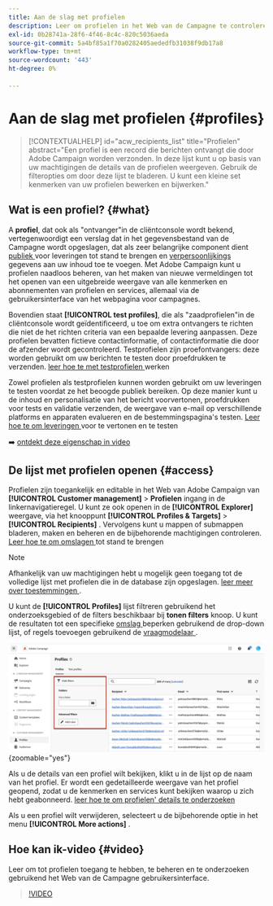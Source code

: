 ```yaml
---
title: Aan de slag met profielen
description: Leer om profielen in het Web van de Campagne te controleren en te beheren.
exl-id: 0b28741a-28f6-4f46-8c4c-820c5036aeda
source-git-commit: 5a4bf85a1f70a0282405aededfb31038f9db17a8
workflow-type: tm+mt
source-wordcount: '443'
ht-degree: 0%

---
```


# Aan de slag met profielen {#profiles}

>[!CONTEXTUALHELP]
>id="acw_recipients_list"
>title="Profielen"
>abstract="Een profiel is een record die berichten ontvangt die door Adobe Campaign worden verzonden. In deze lijst kunt u op basis van uw machtigingen de details van de profielen weergeven. Gebruik de filteropties om door deze lijst te bladeren. U kunt een kleine set kenmerken van uw profielen bewerken en bijwerken."

## Wat is een profiel? {#what}

A **profiel**, dat ook als &quot;ontvanger&quot;in de cliëntconsole wordt bekend, vertegenwoordigt een verslag dat in het gegevensbestand van de Campagne wordt opgeslagen, dat als zeer belangrijke component dient [ publiek ](create-audience.md) voor leveringen tot stand te brengen en [ verpersoonlijkings ](../personalization/personalize.md) gegevens aan uw inhoud toe te voegen. Met Adobe Campaign kunt u profielen naadloos beheren, van het maken van nieuwe vermeldingen tot het openen van een uitgebreide weergave van alle kenmerken en abonnementen van profielen en services, allemaal via de gebruikersinterface van het webpagina voor campagnes.

Bovendien staat **[!UICONTROL test profiles]**, die als &quot;zaadprofielen&quot;in de cliëntconsole wordt geïdentificeerd, u toe om extra ontvangers te richten die niet de het richten criteria van een bepaalde levering aanpassen. Deze profielen bevatten fictieve contactinformatie, of contactinformatie die door de afzender wordt gecontroleerd. Testprofielen zijn proefontvangers: deze worden gebruikt om uw berichten te testen door proefdrukken te verzenden. [ leer hoe te met testprofielen ](test-profiles.md) werken

Zowel profielen als testprofielen kunnen worden gebruikt om uw leveringen te testen voordat ze het beoogde publiek bereiken. Op deze manier kunt u de inhoud en personalisatie van het bericht voorvertonen, proefdrukken voor tests en validatie verzenden, de weergave van e-mail op verschillende platforms en apparaten evalueren en de bestemmingspagina&#39;s testen. [ Leer hoe te om leveringen ](../preview-test/preview-test.md) voor te vertonen en te testen

➡️ [ ontdekt deze eigenschap in video ](#video)

## De lijst met profielen openen {#access}

Profielen zijn toegankelijk en editable in het Web van Adobe Campaign van **[!UICONTROL Customer management]** > **Profielen** ingang in de linkernavigatieregel. U kunt ze ook openen in de **[!UICONTROL Explorer]** weergave, via het knooppunt **[!UICONTROL Profiles & Targets]** > **[!UICONTROL Recipients]** . Vervolgens kunt u mappen of submappen bladeren, maken en beheren en de bijbehorende machtigingen controleren. [ Leer hoe te om omslagen ](../get-started/permissions.md#folders) tot stand te brengen

>[!NOTE]
>
>Afhankelijk van uw machtigingen hebt u mogelijk geen toegang tot de volledige lijst met profielen die in de database zijn opgeslagen. [ leer meer over toestemmingen ](../get-started/permissions.md).

U kunt de **[!UICONTROL Profiles]** lijst filtreren gebruikend het onderzoeksgebied of de filters beschikbaar bij **tonen filters** knoop. U kunt de resultaten tot een specifieke [ omslag ](../get-started/permissions.md#folders) beperken gebruikend de drop-down lijst, of regels toevoegen gebruikend de [ vraagmodelaar ](../query/query-modeler-overview.md).

![](assets/profiles-list-filters.png){zoomable="yes"}

Als u de details van een profiel wilt bekijken, klikt u in de lijst op de naam van het profiel. Er wordt een gedetailleerde weergave van het profiel geopend, zodat u de kenmerken en services kunt bekijken waarop u zich hebt geabonneerd. [ leer hoe te om profielen&#39; details te onderzoeken ](create-profile.md)

Als u een profiel wilt verwijderen, selecteert u de bijbehorende optie in het menu **[!UICONTROL More actions]** .

## Hoe kan ik-video {#video}

Leer om tot profielen toegang te hebben, te beheren en te onderzoeken gebruikend het Web van de Campagne gebruikersinterface.

>[!VIDEO](https://video.tv.adobe.com/v/3427293?quality=12)
